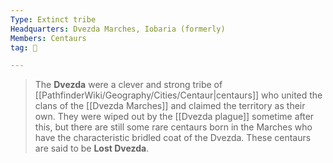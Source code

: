```yaml
---
Type: Extinct tribe
Headquarters: Dvezda Marches, Iobaria (formerly)
Members: Centaurs
tag: 👥

---
```


> The **Dvezda** were a clever and strong tribe of [[PathfinderWiki/Geography/Cities/Centaur|centaurs]] who united the clans of the [[Dvezda Marches]] and claimed the territory as their own. They were wiped out by the [[Dvezda plague]] sometime after this, but there are still some rare centaurs born in the Marches who have the characteristic bridled coat of the Dvezda. These centaurs are said to be **Lost Dvezda**.








